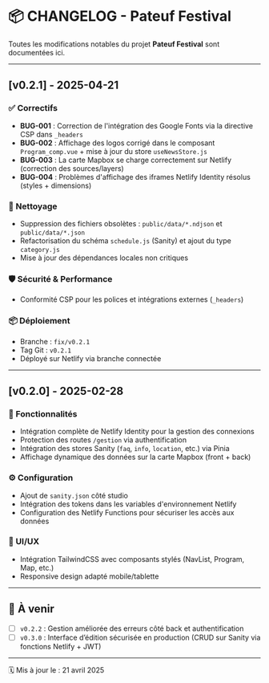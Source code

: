 # 📦 CHANGELOG - Pateuf Festival

Toutes les modifications notables du projet **Pateuf Festival** sont documentées ici.

---

## [v0.2.1] - 2025-04-21

### ✅ Correctifs

- **BUG-001** : Correction de l'intégration des Google Fonts via la directive CSP dans `_headers`
- **BUG-002** : Affichage des logos corrigé dans le composant `Program_comp.vue` + mise à jour du store `useNewsStore.js`
- **BUG-003** : La carte Mapbox se charge correctement sur Netlify (correction des sources/layers)
- **BUG-004** : Problèmes d'affichage des iframes Netlify Identity résolus (styles + dimensions)

### 🧼 Nettoyage

- Suppression des fichiers obsolètes : `public/data/*.ndjson` et `public/data/*.json`
- Refactorisation du schéma `schedule.js` (Sanity) et ajout du type `category.js`
- Mise à jour des dépendances locales non critiques

### 🛡️ Sécurité & Performance

- Conformité CSP pour les polices et intégrations externes (`_headers`)

### 📦 Déploiement

- Branche : `fix/v0.2.1`
- Tag Git : `v0.2.1`
- Déployé sur Netlify via branche connectée

---

## [v0.2.0] - 2025-02-28

### 🚀 Fonctionnalités

- Intégration complète de Netlify Identity pour la gestion des connexions
- Protection des routes `/gestion` via authentification
- Intégration des stores Sanity (`faq`, `info`, `location`, etc.) via Pinia
- Affichage dynamique des données sur la carte Mapbox (front + back)

### ⚙️ Configuration

- Ajout de `sanity.json` côté studio
- Intégration des tokens dans les variables d'environnement Netlify
- Configuration des Netlify Functions pour sécuriser les accès aux données

### 🎨 UI/UX

- Intégration TailwindCSS avec composants stylés (NavList, Program, Map, etc.)
- Responsive design adapté mobile/tablette

---

## 📌 À venir

- [ ] `v0.2.2` : Gestion améliorée des erreurs côté back et authentification
- [ ] `v0.3.0` : Interface d’édition sécurisée en production (CRUD sur Sanity via fonctions Netlify + JWT)

---

🗓️ Mis à jour le : 21 avril 2025
